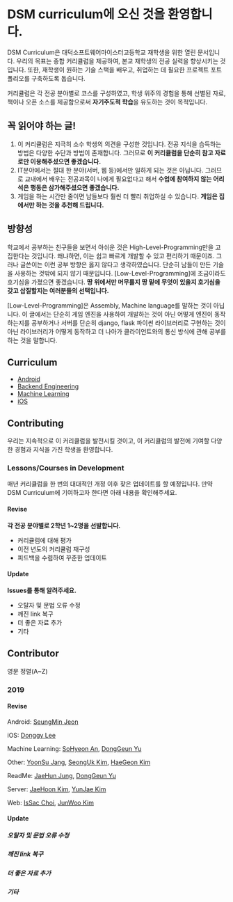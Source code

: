 # DSM curriculum에 오신 것을 환영합니다.

DSM Curriculum은 대덕소프트웨어마이스터고등학교 재학생을 위한 열린 문서입니다. 우리의 목표는 종합 커리큘럼을 제공하여, 본교 재학생의 전공 실력을 향상시키는 것입니다. 또한, 재학생이 원하는 기술 스택을 배우고, 취업하는 데 필요한 프로젝트 포트폴리오를 구축하도록 돕습니다.

커리큘럼은 각 전공 분야별로 코스를 구성하였고, 학생 위주의 경험을 통해 선별된 자료, 책이나 오픈 소스를 제공함으로써 **자기주도적 학습**을 유도하는 것이 목적입니다.

## 꼭 읽어야 하는 글!
1. 이 커리큘럼은 지극히 소수 학생의 의견을 구성한 것입니다. 전공 지식을 습득하는 방법은 다양한 수단과 방법이 존재합니다. 그러므로 **이 커리큘럼을 단순히 참고 자료로만 이용해주셨으면 좋겠습니다.**
2. IT분야에서는 절대 한 분야(서버, 웹 등)에서만 일하게 되는 것은 아닙니다. 그러므로 교내에서 배우는 전공과목이 나에게 필요없다고 해서 **수업에 참여하지 않는 어리석은 행동은 삼가해주셨으면 좋겠습니다.**
3. 게임을 하는 시간만 줄이면 남들보다 훨씬 더 빨리 취업하실 수 있습니다. **게임은 집에서만 하는 것을 추천해 드립니다.**

## 방향성
학교에서 공부하는 친구들을 보면서 아쉬운 것은 High-Level-Programming만을 고집한다는 것입니다. 왜냐하면, 이는 쉽고 빠르게 개발할 수 있고 편리하기 때문이죠. 그러나 글쓴이는 이런 공부 방향은 옳지 않다고 생각하였습니다. 단순히 남들이 만든 기술을 사용하는 것밖에 되지 않기 때문입니다. [Low-Level-Programming]에 조금이라도 호기심을 가졌으면 좋겠습니다. **땅 위에서만 머무를지 땅 밑에 무엇이 있을지 호기심을 갖고 삽질할지는 여러분들의 선택입니다.**

[Low-Level-Programming]은 Assembly, Machine language를 말하는 것이 아닙니다. 이 글에서는 단순히 게임 엔진을 사용하여 개발하는 것이 아닌 어떻게 엔진이 동작하는지를 공부하거나 서버를 단순히 django, flask 파이썬 라이브러리로 구현하는 것이 아닌 라이브러리가 어떻게 동작하고 더 나아가 클라이언트와의 통신 방식에 관해 공부를 하는 것을 말합니다.

## Curriculum
- [Android](https://github.com/ilovedsm/dsm-curriculum/blob/master/Android/README.md)
- [Backend Engineering](https://github.com/ilovedsm/dsm-curriculum/tree/master/Backend%20Engineering/README.md)
- [Machine Learning](https://github.com/ilovedsm/dsm-curriculum/blob/master/Machine%20Learning/README.md)
- [iOS](https://github.com/ilovedsm/dsm-curriculum/blob/master/iOS/DSM_iOS_Baseline.md)

## Contributing

우리는 지속적으로 이 커리큘럼을 발전시킬 것이고, 이 커리큘럼의 발전에 기여할 다양한 경험과 지식을 가진 학생을 환영합니다. 

### Lessons/Courses in Development

매년 커리큘럼을 한 번의 대대적인 개정 이후 잦은 업데이트를 할 예정입니다. 만약 DSM Curriculum에 기여하고자 한다면 아래 내용을 확인해주세요.

#### Revise

**각 전공 분야별로 2학년 1~2명을 선발합니다.**

- 커리큘럼에 대해 평가
- 이전 년도의 커리큘럼 재구성
- 피드백을 수렴하여 꾸준한 업데이트


#### Update

**Issues를 통해 알려주세요.**

- 오탈자 및 문법 오류 수정
- 깨진 link 복구
- 더 좋은 자료 추가
- 기타



## Contributor

영문 정렬(A~Z)

### 2019

#### Revise

Android: [SeungMin Jeon](https://github.com/nwar-Jeon)

iOS: [Donggy Lee](https://github.com/donkyey)

Machine Learning: [SoHyeon An](https://github.com/sleepyeePanda), [DongGeun Yu](https://github.com/Yudonggeun)

Other: [YoonSu Jang](https://github.com/YoonSu03), [SeongUk Kim](https://github.com/kimsos0723), [HaeGeon Kim](https://github.com/KamiPer)

ReadMe: [JaeHun Jung](https://github.com/littlemenu), [DongGeun Yu](https://github.com/Yudonggeun)

Server: [JaeHoon Kim](https://github.com/by09115), [YunJae Kim](https://github.com/miraedbswo)

Web: [IsSac Choi](https://github.com/leafcis), [JunWoo Kim](https://github.com/junu126)


#### Update

##### 오탈자 및 문법 오류 수정

##### 깨진 link 복구

##### 더 좋은 자료 추가

##### 기타
